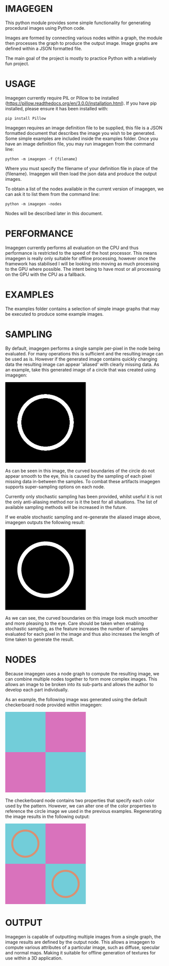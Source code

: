 IMAGEGEN
========
This python module provides some simple functionality for generating procedural images using Python code.

Images are formed by connecting various nodes within a graph, the module then processes the graph to produce
the output image. Image graphs are defined within a JSON formatted file.

The main goal of the project is mostly to practice Python with a relatively fun project.

USAGE
=====
Imagegen currently require PIL or Pillow to be installed (https://pillow.readthedocs.org/en/3.0.0/installation.html).
If you have pip installed, please ensure it has been installed with:

```
pip install Pillow
```

Imagegen requires an image definition file to be supplied, this file is a JSON formatted document that describes
the image you wish to be generated. Some simple examples are included inside the examples folder. Once you have
an image definition file, you may run imagegen from the command line:

```
python -m imagegen -f {filename}
```

Where you must specify the filename of your definition file in place of the {filename}. Imagegen will then load
the json data and produce the output images.

To obtain a list of the nodes available in the current version of imagegen, we can ask it to list them from the
command line:

```
python -m imagegen -nodes
```

Nodes will be described later in this document.

PERFORMANCE
===========
Imagegen currently performs all evaluation on the CPU and thus performance is restricted to the speed of the host
processor. This means imagegen is really only suitable for offline processing, however once the framework has
stabilised I will be looking into moving as much processing to the GPU where possible. The intent being to have
most or all processing on the GPU with the CPU as a fallback.

EXAMPLES
========
The examples folder contains a selection of simple image graphs that may be executed to produce some example
images.

SAMPLING
========
By default, imagegen performs a single sample per-pixel in the node being evaluated. For many operations this
is sufficient and the resulting image can be used as is. However if the generated image contains quickly
changing data the resulting image can appear 'aliased' with clearly missing data. As an example, take this
generated image of a circle that was created using imagegen:

![Aliased Circle](/images/aliased_circle.png)

As can be seen in this image, the curved boundaries of the circle do not appear smooth to the eye, this
is caused by the sampling of each pixel missing data in-between the samples. To combat these artifacts
imagegen supports super-sampling options on each node.

Currently only stochastic sampling has been provided, whilst useful it is not the only anti-aliasing method
nor is it the best for all situations. The list of available sampling methods will be increased in the
future.

If we enable stochastic sampling and re-generate the aliased image above, imagegen outputs the following
result:

![SuperSampled Circle](/images/ss_circle.png)

As we can see, the curved boundaries on this image look much smoother and more pleasing to the eye. Care should
be taken when enabling stochastic sampling, as the feature increases the number of samples evaluated
for each pixel in the image and thus also increases the length of time taken to generate the result.

NODES
=====
Because imagegen uses a node graph to compute the resulting image, we can combine multiple nodes together to
form more complex images. This allows an image to be broken into its sub-parts and allows the author to develop
each part individually.

As an example, the following image was generated using the default checkerboard node provided within imagegen:

![Checkerboard Example](/images/checkerboard_a.png)

The checkerboard node contains two properties that specify each color used by the pattern. However, we can alter
one of the color properties to reference the circle image we used in the previous examples. Regenerating the image
results in the following output:

![Checkerboard with circle example](/images/checker_circle.png)

OUTPUT
======
Imagegen is capable of outputting multiple images from a single graph, the image results are defined by the
output node. This allows a imagegen to compute various attributes of a particular image, such as diffuse,
specular and normal maps. Making it suitable for offline generation of textures for use within a 3D application.
